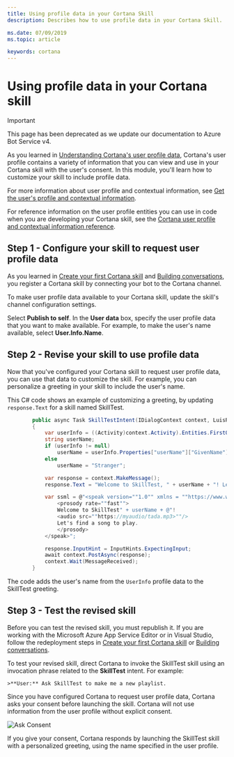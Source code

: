 ```yaml
---
title: Using profile data in your Cortana Skill
description: Describes how to use profile data in your Cortana Skill.

ms.date: 07/09/2019
ms.topic: article

keywords: cortana
---
```


# Using profile data in your Cortana skill

> [!IMPORTANT]
> This page has been deprecated as we update our documentation to Azure Bot Service v4.

As you learned in [Understanding Cortana's user profile data](./mva51-profile-data.md), Cortana's user profile contains a variety of information that you can view and use in your Cortana skill with the user's consent. In this module, you'll learn how to customize <!-- the **SkillTest** -->your skill <!-- developed in previous modules  -->to include profile data.

For more information about user profile and contextual information, see [Get the user's profile and contextual information](./get-user-profile-context.md). 

For reference information on the user profile entities you can use in code when you are developing your Cortana skill, see the [Cortana user profile and contextual information reference](./user-profile-contextual-info.md).

## Step 1 - Configure your skill to request user profile data

As you learned in [Create your first Cortana skill](./mva22-hello-world.md) and [Building conversations](./mva32-building-conversations.md), you register a Cortana skill by connecting your bot to the Cortana channel.

To make user profile data available to your Cortana skill, update the skill's channel configuration settings.

<!--
![Knowledge Store Publish](../media/images/mva52_ks_publish.png)
-->

Select **Publish to self**. In the **User data** box, specify the user profile data that you want to make available. For example, to make the user's name available, select **User.Info.Name**.

<!--
![User Data](../media/images/mva52_info_name.png)
-->

## Step 2 - Revise your skill to use profile data

Now that you've configured your Cortana skill to request user profile data, you can use that data to customize the skill. For example, you can personalize a greeting in <!-- the SkillTest --> your skill to include the user's name.

This C# code shows an example of customizing a greeting, by updating `response.Text` for a skill named SkillTest.

```csharp
        public async Task SkillTestIntent(IDialogContext context, LuisResult result)
        {
            var userInfo = ((Activity)context.Activity).Entities.FirstOrDefault(e => e.Type.Equals("UserInfo"));
            string userName;
            if (userInfo != null)
                userName = userInfo.Properties["userName"]["GivenName"].ToString();
            else
                userName = "Stranger";

            var response = context.MakeMessage();
            response.Text = "Welcome to SkillTest, " + userName + "! Let's find a song to play.";

            var ssml = @"<speak version=""1.0"" xmlns = ""https://www.w3.org/2001/10/synthesis"" xml:lang = ""en-US"">
                <prosody rate=""fast"">
                Welcome to SkillTest" + userName + @"!
                <audio src=""https://myaudio/tada.mp3>""/>
                Let's find a song to play.
                </prosody>
            </speak>";

            response.InputHint = InputHints.ExpectingInput;
            await context.PostAsync(response);
            context.Wait(MessageReceived);
        }
```

The code adds the user's name from the `UserInfo` profile data to the SkillTest greeting.

## Step 3 - Test the revised skill

Before you can test the revised skill, you must republish it. If you are working with the Microsoft Azure App Service Editor or in Visual Studio, follow the redeployment steps in [Create your first Cortana skill](./mva22-hello-world.md) or [Building conversations](./mva32-building-conversations.md).

To test your revised skill, direct Cortana to invoke the SkillTest skill using an invocation phrase related to the **SkillTest** intent. For example:

    >**User:** Ask SkillTest to make me a new playlist.

Since you have configured Cortana to request user profile data, Cortana asks your consent before launching the skill. Cortana will not use information from the user profile without explicit consent.

![Ask Consent](../media/images/mva52_ask_consent.png)

If you give your consent, Cortana responds by launching the SkillTest skill with a personalized greeting, using the name specified in the user profile.
